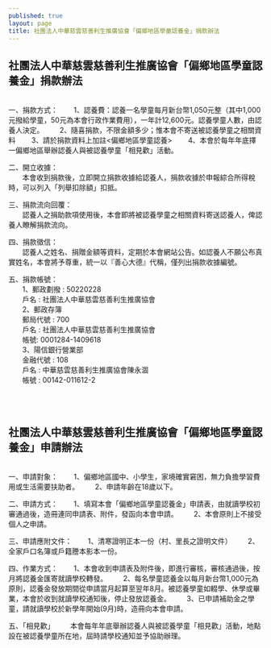 ```yaml
---
published: true
layout: page
title: 社團法人中華慈雲慈善利生推廣協會「偏鄉地區學童認養金」捐款辦法
---
```



## 社團法人中華慈雲慈善利生推廣協會「偏鄉地區學童認養金」捐款辦法
<br>
一、捐款方式：   
&nbsp;&nbsp;&nbsp;&nbsp;&nbsp;&nbsp;&nbsp;1、認養費：認養一名學童每月新台幣1,050元整（其中1,000元撥給學童，50元為本會行政作業費用），一年計12,600元。認養學童人數，由認養人決定。   
&nbsp;&nbsp;&nbsp;&nbsp;&nbsp;&nbsp;&nbsp;2、隨喜捐款，不限金額多少；惟本會不寄送被認養學童之相關資料   
&nbsp;&nbsp;&nbsp;&nbsp;&nbsp;&nbsp;&nbsp;3、請於捐款資料上加註<偏鄉地區學童認養>   
&nbsp;&nbsp;&nbsp;&nbsp;&nbsp;&nbsp;&nbsp;4、本會於每年年底擇一偏鄉地區舉辦認養人與被認養學童「相見歡」活動。   


二、開立收據：     
&nbsp;&nbsp;&nbsp;&nbsp;&nbsp;&nbsp;&nbsp;本會收到捐款後，立即開立捐款收據給認養人，捐款收據於申報綜合所得稅時，可以列入「列舉扣除額」扣抵。   


三、捐款流向回覆：   
&nbsp;&nbsp;&nbsp;&nbsp;&nbsp;&nbsp;&nbsp;認養人之捐助款項使用後，本會即將被認養學童之相關資料寄送認養人，俾認養人瞭解捐款流向。  


四、捐款徵信：   
&nbsp;&nbsp;&nbsp;&nbsp;&nbsp;&nbsp;&nbsp;認養人之姓名、捐贈金額等資料，定期於本會網站公告。如認養人不願公布真實姓名，本會將予尊重，統一以『善心大德』代稱，僅列出捐款收據編號。   


五、捐款帳號：   
&nbsp;&nbsp;&nbsp;&nbsp;&nbsp;&nbsp;&nbsp;1、郵政劃撥 : 50220228   
&nbsp;&nbsp;&nbsp;&nbsp;&nbsp;&nbsp;&nbsp;戶名 : 社團法人中華慈雲慈善利生推廣協會   
&nbsp;&nbsp;&nbsp;&nbsp;&nbsp;&nbsp;&nbsp;2、郵政存簿   
&nbsp;&nbsp;&nbsp;&nbsp;&nbsp;&nbsp;&nbsp;郵局代號 : 700   
&nbsp;&nbsp;&nbsp;&nbsp;&nbsp;&nbsp;&nbsp;戶名 : 社團法人中華慈雲慈善利生推廣協會   
&nbsp;&nbsp;&nbsp;&nbsp;&nbsp;&nbsp;&nbsp;帳號: 0001284-1409618   
&nbsp;&nbsp;&nbsp;&nbsp;&nbsp;&nbsp;&nbsp;3、陽信銀行營業部   
&nbsp;&nbsp;&nbsp;&nbsp;&nbsp;&nbsp;&nbsp;金融代號 : 108   
&nbsp;&nbsp;&nbsp;&nbsp;&nbsp;&nbsp;&nbsp;戶名 : 中華慈雲慈善利生推廣協會陳永涸   
&nbsp;&nbsp;&nbsp;&nbsp;&nbsp;&nbsp;&nbsp;帳號 : 00142-011612-2   

<br><br>

## 社團法人中華慈雲慈善利生推廣協會「偏鄉地區學童認養金」申請辦法
<br>
 一、申請對象：
&nbsp;&nbsp;&nbsp;&nbsp;&nbsp;&nbsp;&nbsp;1、偏鄉地區國中、小學生，家境確實窘困，無力負擔學習費用或生活需要扶助者。
&nbsp;&nbsp;&nbsp;&nbsp;&nbsp;&nbsp;&nbsp;2、申請年齡在18歲以下。    


二、申請方式：
&nbsp;&nbsp;&nbsp;&nbsp;&nbsp;&nbsp;&nbsp;1、填寫本會「偏鄉地區學童認養金」申請表，由就讀學校初審通過後，造冊連同申請表、附件，發函向本會申請。
&nbsp;&nbsp;&nbsp;&nbsp;&nbsp;&nbsp;&nbsp;2、本會原則上不接受個人之申請。


三、申請應附文件：
&nbsp;&nbsp;&nbsp;&nbsp;&nbsp;&nbsp;&nbsp;1、清寒證明正本一份（村、里長之證明文件）
&nbsp;&nbsp;&nbsp;&nbsp;&nbsp;&nbsp;&nbsp;2、全家戶口名簿或戶籍謄本影本一份。


四、作業方式：
&nbsp;&nbsp;&nbsp;&nbsp;&nbsp;&nbsp;&nbsp;1、本會收到申請表及附件後，即進行審核，審核通過後，按月將認養金匯寄就讀學校轉發。
&nbsp;&nbsp;&nbsp;&nbsp;&nbsp;&nbsp;&nbsp;2、每名學童認養金以每月新台幣1,000元為原則，認養金發放期間從申請當月起算至翌年8月。被認養學童如輟學、休學或畢業，本會於收到就讀學校通知後，停止發放認養金。
&nbsp;&nbsp;&nbsp;&nbsp;&nbsp;&nbsp;&nbsp;3、已申請補助金之學童，請就讀學校於新學年開始(9月)時，造冊向本會申請。


五、「相見歡」
&nbsp;&nbsp;&nbsp;&nbsp;&nbsp;&nbsp;&nbsp;本會每年年底舉辦認養人與被認養學童「相見歡」活動，地點設在被認養學童所在地，屆時請學校通知並予協助辦理。


